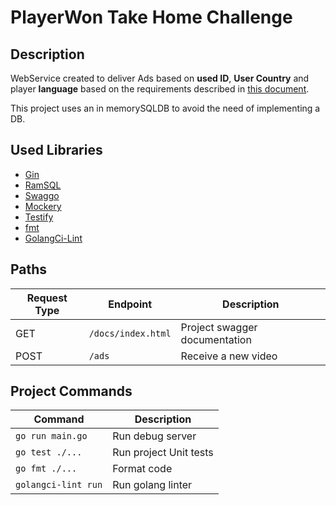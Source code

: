 # PlayerWon Take Home Challenge

## Description
WebService created to deliver Ads based on **used ID**, **User Country** and player **language** based on the requirements described in [this document](https://gist.github.com/victorhurdugaci/c168d5e8e5befaac1dbf334470166220).

This project uses an in memorySQLDB to avoid the need of implementing a DB.

## Used Libraries
- [Gin](https://gin-gonic.com)
- [RamSQL](https://github.com/proullon/ramsql)
- [Swaggo](https://github.com/swaggo/swag)
- [Mockery](https://github.com/vektra/mockery)
- [Testify](https://github.com/stretchr/testify)
- [fmt](https://pkg.go.dev/fmt)
- [GolangCi-Lint](https://golangci-lint.run/)


## Paths
| Request Type  | Endpoint              | Description                   |
|--             |--                     |--                             |
| GET           | `/docs/index.html`    | Project swagger documentation |
| POST          | `/ads`                | Receive a new video           |


## Project Commands
| Command               | Description           |
| --                    |--                     |
| `go run main.go`      | Run debug server      |
| `go test ./...`       | Run project Unit tests|
| `go fmt ./...`        | Format code           |
| `golangci-lint run`   | Run golang linter     |